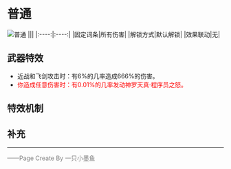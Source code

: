 # 普通
![普通](../Img/Texture2D_Potion/普通.png)
|||
|:----:|:----:|
|固定词条|所有伤害|
|解锁方式|默认解锁|
|效果联动|无|


## 武器特效
- 近战和飞剑攻击时：有6%的几率造成666%的伤害。
- <font color=red>你造成任意伤害时：有0.01%的几率发动神罗天真·程序员之怒。</font>

## 特效机制

## 补充

---

<font color=grey>——Page Create By 一只小墨鱼</font>
